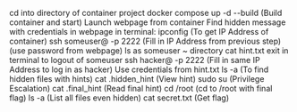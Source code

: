 cd <folder> into directory of container project
docker compose up -d --build (Build container and start)
Launch webpage from container
Find hidden message with credentials in webpage
in terminal: ipconfig (To get IP Address of container)
ssh someuser@<ip address> -p 2222 (Fill in IP Address from previous step) (use password from webpage)
ls as someuser ~ directory
cat hint.txt
exit in terminal to logout of someuser
ssh hacker@<ip address> -p 2222 (Fill in same IP Address to log in as hacker)
Use credentials from hint.txt
ls -a (To find hidden files with hints)
cat .hidden_hint (View hint)
sudo su (Privilege Escalation)
cat .final_hint (Read final hint)
cd /root (cd to /root with final flag)
ls -a (List all files even hidden)
cat secret.txt (Get flag)

